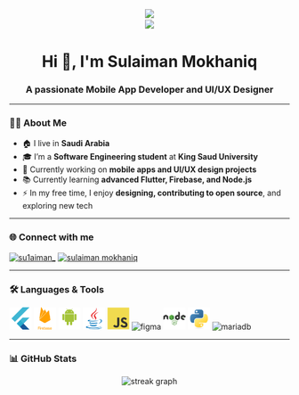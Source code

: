 <div align="center">
<img height="150" src="https://raw.githubusercontent.com/sulaimanmokhaniq/sulaimanmokhaniq/main/Developer.gif" />
</div>

<div align="center">
  <img src="https://visitor-badge.laobi.icu/badge?page_id=sulaimanmokhaniq.sulaimanmokhaniq" />
</div>

<h1 align="center">Hi 👋, I'm Sulaiman Mokhaniq</h1>
<h3 align="center">A passionate Mobile App Developer and UI/UX Designer</h3>

---

### 👨‍💻 About Me

- 🏠 I live in **Saudi Arabia**
- 🎓 I’m a **Software Engineering student** at **King Saud University**
- 🔭 Currently working on **mobile apps and UI/UX design projects**
- 📚 Currently learning **advanced Flutter, Firebase, and Node.js**
- ⚡ In my free time, I enjoy **designing, contributing to open source**, and exploring new tech

---

### 🌐 Connect with me

<p align="left">
  <a href="https://twitter.com/su1aiman_" target="blank"><img align="center" src="https://raw.githubusercontent.com/rahuldkjain/github-profile-readme-generator/master/src/images/icons/Social/twitter.svg" alt="su1aiman_" height="30" width="40" /></a>
  <a href="https://linkedin.com/in/sulaiman mokhaniq" target="blank"><img align="center" src="https://raw.githubusercontent.com/rahuldkjain/github-profile-readme-generator/master/src/images/icons/Social/linked-in-alt.svg" alt="sulaiman mokhaniq" height="30" width="40" /></a>
</p>

---

### 🛠️ Languages & Tools

<div align="left">
  <img src="https://raw.githubusercontent.com/devicons/devicon/master/icons/flutter/flutter-original.svg" alt="flutter" width="40" height="40"/> 
  <img src="https://raw.githubusercontent.com/devicons/devicon/master/icons/firebase/firebase-plain-wordmark.svg" alt="firebase" width="40" height="40"/>
  <img src="https://raw.githubusercontent.com/devicons/devicon/master/icons/android/android-original-wordmark.svg" alt="android" width="40" height="40"/> 
  <img src="https://raw.githubusercontent.com/devicons/devicon/master/icons/java/java-original.svg" alt="java" width="40" height="40"/> 
  <img src="https://raw.githubusercontent.com/devicons/devicon/master/icons/javascript/javascript-original.svg" alt="javascript" width="40" height="40"/> 
  <img src="https://www.vectorlogo.zone/logos/figma/figma-icon.svg" alt="figma" width="40" height="40"/> 
  <img src="https://raw.githubusercontent.com/devicons/devicon/master/icons/nodejs/nodejs-original-wordmark.svg" alt="nodejs" width="40" height="40"/> 
  <img src="https://raw.githubusercontent.com/devicons/devicon/master/icons/python/python-original.svg" alt="python" width="40" height="40"/>
  <img src="https://www.vectorlogo.zone/logos/mariadb/mariadb-icon.svg" alt="mariadb" width="40" height="40"/>
</div>

---

### 📊 GitHub Stats

<div align="center">
  <img src="https://streak-stats.demolab.com?user=sulaimanmokhaniq&locale=en&mode=daily&theme=dark&hide_border=false&border_radius=5&order=3" height="220" alt="streak graph" />
</div>

